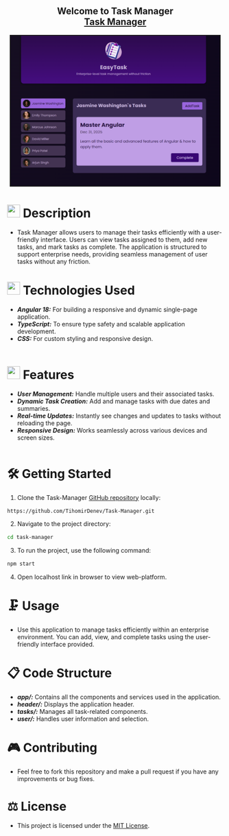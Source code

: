 <h2 align="center">
  Welcome to Task Manager <br/>
  <a href="https://github.com/TihomirDenev/Task-Manager" target="_blank">Task Manager</a>
</h2>
<div align="center">
<img src="src/assets/TaskManager.png" alt="Demo" style="border: 2px solid; height: 350px;" />
</div>

# <img src="https://firebasestorage.googleapis.com/v0/b/dare2fit-f6eb4.appspot.com/o/assets%2FREADME-images%2Fcommunity.png?alt=media&token=893ecd6f-908b-4c1e-9223-25d82f1bb8b1&_gl=1*watnuy*_ga*MjExMzk5MTA5MC4xNjgzMjcwMjg1*_ga_CW55HF8NVT*MTY4NjU3Njg5Ni4xMDMuMS4xNjg2NTc3OTI1LjAuMC4w"  width="30" height="30"> Description

- Task Manager allows users to manage their tasks efficiently with a user-friendly interface. Users can view tasks assigned to them, add new tasks, and mark tasks as complete. The application is structured to support enterprise needs, providing seamless management of user tasks without any friction.

# <img src="https://firebasestorage.googleapis.com/v0/b/dare2fit-f6eb4.appspot.com/o/assets%2FREADME-images%2Fresources.png?alt=media&token=9fe5f5ee-5413-4af3-a50b-c7f01650d1fe&_gl=1*4u0xo2*_ga*MjExMzk5MTA5MC4xNjgzMjcwMjg1*_ga_CW55HF8NVT*MTY4NjU3Njg5Ni4xMDMuMS4xNjg2NTc3OTk4LjAuMC4w"  width="30" height="30"> Technologies Used

- **_Angular 18:_** For building a responsive and dynamic single-page application.
- **_TypeScript:_** To ensure type safety and scalable application development.
- **_CSS:_** For custom styling and responsive design.
  <br /><br />

# <img src="https://firebasestorage.googleapis.com/v0/b/dare2fit-f6eb4.appspot.com/o/assets%2FREADME-images%2Ffeatures.png?alt=media&token=e5fc5779-b3db-41c2-a576-947ca382ea5a&_gl=1*81oei1*_ga*MjExMzk5MTA5MC4xNjgzMjcwMjg1*_ga_CW55HF8NVT*MTY4NjU3Njg5Ni4xMDMuMS4xNjg2NTc3OTgzLjAuMC4w" width="30" height="30"> Features

- **_User Management:_** Handle multiple users and their associated tasks.
- **_Dynamic Task Creation:_** Add and manage tasks with due dates and summaries.
- **_Real-time Updates:_** Instantly see changes and updates to tasks without reloading the page.
- **_Responsive Design:_** Works seamlessly across various devices and screen sizes.
  <br /><br />

# 🛠 Getting Started

1. Clone the Task-Manager [GitHub repository](https://github.com/TihomirDenev/Task-Manager) locally:

```bash
https://github.com/TihomirDenev/Task-Manager.git
```

2. Navigate to the project directory:

```bash
cd task-manager
```

3. To run the project, use the following command:

```bash
npm start
```

4. Open localhost link in browser to view web-platform.

# 🗜 Usage

- Use this application to manage tasks efficiently within an enterprise environment. You can add, view, and complete tasks using the user-friendly interface provided.

# 📋 Code Structure

- **_app/:_** Contains all the components and services used in the application.
- **_header/:_** Displays the application header.
- **_tasks/:_** Manages all task-related components.
- **_user/:_** Handles user information and selection.

# 🎮 Contributing

- Feel free to fork this repository and make a pull request if you have any improvements or bug fixes.

# ⚖ License

- This project is licensed under the [MIT License](https://opensource.org/licenses/MIT).
